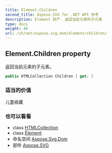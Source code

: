 ```yaml
---
title: Element.Children
second_title: Aspose.SVG for .NET API 参考
description: Element 财产. 返回当前元素的子元素
type: docs
weight: 40
url: /zh/net/aspose.svg.dom/element/children/
---
```

## Element.Children property

返回当前元素的子元素。

```csharp
public HTMLCollection Children { get; }
```

### 适当的价值

儿童收藏

### 也可以看看

* class [HTMLCollection](../../../aspose.svg.collections/htmlcollection/)
* class [Element](../)
* 命名空间 [Aspose.Svg.Dom](../../element/)
* 部件 [Aspose.SVG](../../../)


